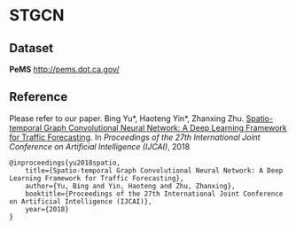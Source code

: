# STGCN
## Dataset
**PeMS** http://pems.dot.ca.gov/
## Reference
Please refer to our paper. Bing Yu*, Haoteng Yin*, Zhanxing Zhu. [Spatio-temporal Graph Convolutional Neural Network: A Deep Learning Framework for Traffic Forecasting](https://arxiv.org/abs/1709.04875). In *Proceedings of the 27th International Joint Conference on Artificial Intelligence (IJCAI)*, 2018

    @inproceedings{yu2018spatio,
        title={Spatio-temporal Graph Convolutional Neural Network: A Deep Learning Framework for Traffic Forecasting},
        author={Yu, Bing and Yin, Haoteng and Zhu, Zhanxing},
        booktitle={Proceedings of the 27th International Joint Conference on Artificial Intelligence (IJCAI)},
        year={2018}
    }
